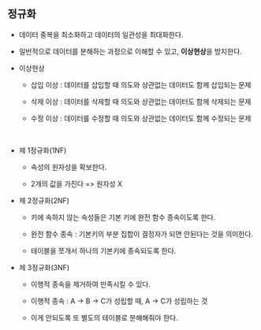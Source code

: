 ## 정규화

- 데이터 중복을 최소화하고 데이터의 일관성을 최대화한다.

- 일반적으로 데이터를 분해하는 과정으로 이해할 수 있고, **이상현상**을 방지한다.

- 이상현상

  - 삽입 이상 : 데이터를 삽입할 때 의도와 상관없는 데이터도 함께 삽입되는 문제

  - 삭제 이상 : 데이터를 삭제할 때 의도와 상관없는 데이터도 함께 삭제되는 문제

  - 수정 이상 : 데이터를 수정할 때 의도와 상관없는 데이터도 함께 수정되는 문제

<br />

- 제 1정규화(1NF)

  - 속성의 원자성을 확보한다.

  - 2개의 값을 가진다 => 원자성 X

- 제 2정규화(2NF)

  - 키에 속하지 않는 속성들은 기본 키에 완전 함수 종속이도록 한다.

  - 완전 함수 종속 : 기본키의 부분 집합이 결정자가 되면 안된다는 것을 의미한다.

  - 테이블을 쪼개서 하나의 기본키에 종속되도록 한다.

- 제 3정규화(3NF)

  - 이행적 종속을 제거하여 만족시킬 수 있다.

  - 이행적 종속 : A -> B -> C가 성립할 때, A -> C가 성립하는 것

  - 이게 안되도록 또 별도의 테이블로 분해해줘야 한다.
